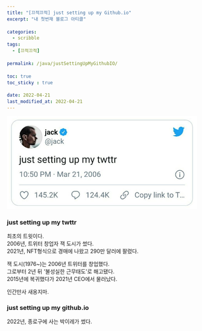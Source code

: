 ```yaml
---
title: "[끄적끄적] just setting up my Github.io"
excerpt: "내 첫번재 블로그 아티클"

categories:
  - scribble
tags:
  - [끄적끄적]

permalink: /java/justSettingUpMyGithubIO/

toc: true
toc_sticky : true

date: 2022-04-21
last_modified_at: 2022-04-21
---
```


![justSettingUpMyGithubIO](/assets/images/posts_img/justSettingUpMyGithubIO.png)

### just setting up my twttr

최초의 트윗이다.<br />
2006년, 트위터 창업자 잭 도시가 썼다.<br />
2021년, NFT형식으로 경매에 나왔고 290만 달러에 팔렸다.<br />

잭 도시(1976~)는 2006년 트위터를 창업했다.<br />
그로부터 2년 뒤 '불성실한 근무태도'로 해고됐다.<br />
2015년에 복귀했다가 2021년 CEO에서 물러났다.<br />

인간만사 새옹지마.<br />

### just setting up my github.io<br />

2022년, 종로구에 사는 박이레가 썼다.
